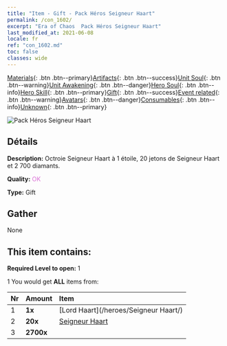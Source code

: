```yaml
---
title: "Item - Gift - Pack Héros Seigneur Haart"
permalink: /con_1602/
excerpt: "Era of Chaos  Pack Héros Seigneur Haart"
last_modified_at: 2021-06-08
locale: fr
ref: "con_1602.md"
toc: false
classes: wide
---
```

 [Materials](/ItemsFR/){: .btn .btn--primary}[Artifacts](/ItemsFR/Artifacts/){: .btn .btn--success}[Unit Soul](/ItemsFR/UnitSoul/){: .btn .btn--warning}[Unit Awakening](/ItemsFR/UnitAwakening/){: .btn .btn--danger}[Hero Soul](/ItemsFR/HeroSoul/){: .btn .btn--info}[Hero Skill](/ItemsFR/HeroSkill/){: .btn .btn--primary}[Gift](/ItemsFR/Gift/){: .btn .btn--success}[Event related](/ItemsFR/Events/){: .btn .btn--warning}[Avatars](/ItemsFR/Avatars/){: .btn .btn--danger}[Consumables](/ItemsFR/Consumables/){: .btn .btn--info}[Unknown](/ItemsFR/Unknown/){: .btn .btn--primary}

 ![Pack Héros Seigneur Haart](/images/t/i_907218.png)

## Détails
 **Description:** Octroie Seigneur Haart à 1 étoile, 20 jetons de Seigneur Haart et 2 700 diamants.

 **Quality:** <span style="color: #DA70D6">OK</span>

 **Type:** Gift

## Gather

  None

## This item contains:

 **Required Level to open:** 1

 1 You would get **ALL** items  from:

  | Nr | Amount |     Item    |
  |:---|:-------|:------------|
  | 1 |  **1x** | [Lord Haart](/heroes/Seigneur Haart/) |  | 
  | 2 |  **20x** | [Seigneur Haart](/ItemsFR/her_370/) |  | 
  | 3 |  **2700x** | <i class="fas fa-gem"/> |  | 
